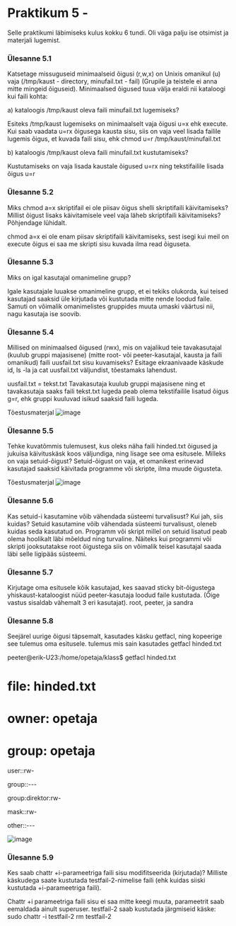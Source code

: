 # Praktikum 5 - 
Selle praktikumi läbimiseks kulus kokku 6 tundi. Oli väga palju ise otsimist ja materjali lugemist. 

### Ülesanne 5.1
Katsetage missuguseid minimaalseid õigusi (r,w,x) on Unixis omanikul (u) vaja (/tmp/kaust - directory, minufail.txt - fail) (Grupile ja teistele ei anna mitte mingeid õiguseid). Minimaalsed õigused tuua välja eraldi nii kataloogi kui faili kohta:

a) kataloogis /tmp/kaust oleva faili minufail.txt lugemiseks?

Esiteks /tmp/kaust lugemiseks on minimaalselt vaja õigusi u=x ehk  execute. 
Kui saab vaadata u=rx õigusega kausta sisu, siis on vaja veel lisada failile lugemis õigus, et kuvada faili sisu, ehk chmod u=r /tmp/kaust/minufail.txt

b) kataloogis /tmp/kaust oleva faili minufail.txt kustutamiseks?

Kustutamiseks on vaja lisada kaustale õigused u=rx ning tekstifailile lisada õigus u=r


### Ülesanne 5.2
Miks chmod a=x skriptifail ei ole piisav õigus shelli skriptifaili käivitamiseks? Millist õigust lisaks käivitamisele veel vaja läheb skriptifaili käivitamiseks? Põhjendage lühidalt.

chmod a=x ei ole enam piisav skriptifaili käivitamiseks, sest isegi kui meil on execute õigus ei saa me skripti sisu kuvada ilma read õiguseta.

### Ülesanne 5.3
Miks on igal kasutajal omanimeline grupp?

Igale kasutajale luuakse omanimeline grupp, et ei tekiks olukorda, kui teised kasutajad saaksid üle kirjutada või kustutada mitte nende loodud faile. Samuti on võimalik omanimelistes gruppides muuta umaski väärtusi nii, nagu kasutaja ise soovib.


### Ülesanne 5.4
Millised on minimaalsed õigused (rwx), mis on vajalikud teie tavakasutajal (kuulub gruppi majasisene) (mitte root- või peeter-kasutajal, kausta ja faili omanikud) faili uusfail.txt sisu kuvamiseks? Esitage ekraanivaade käskude id, ls -la ja cat uusfail.txt väljundist, tõestamaks lahendust.

uusfail.txt = tekst.txt
Tavakasutaja kuulub gruppi majasisene ning et tavakasutaja saaks faili tekst.txt lugeda peab olema tekstifailile lisatud õigus g=r, ehk gruppi kuuluvad isikud saaksid faili lugeda.

Tõestusmaterjal
![image](https://github.com/sandisyske/OpSys/assets/120086951/165b80d2-c69e-48ad-878b-d2019aea1b06)


### Ülesanne 5.5
 Tehke kuvatõmmis tulemusest, kus oleks näha faili hinded.txt õigused ja jukuisa käivituskäsk koos väljundiga, ning lisage see oma esitusele. Milleks on vaja setuid-õigust?
 Setuid-õigust on vaja, et omanikest erinevad kasutajad saaksid käivitada programme või skripte, ilma muude õigusteta.

Tõestusmaterjal
![image](https://github.com/sandisyske/OpSys/assets/120086951/cc7278c5-2082-43fd-8e4c-488115951719)


### Ülesanne 5.6
 Kas setuid-i kasutamine võib vähendada süsteemi turvalisust? Kui jah, siis kuidas?
 Setuid kasutamine võib vähendada süsteemi turvalisust, oleneb kuidas seda kasutatud on. Programm või skript millel on setuid lisatud peab olema hoolikalt läbi mõeldud ning turvaline. Näiteks kui programmi või skripti jooksutatakse root õigustega siis on võimalik teisel kasutajal saada läbi selle ligipääs süsteemi.


 ### Ülesanne 5.7
 Kirjutage oma esitusele kõik kasutajad, kes saavad sticky bit-õigustega yhiskaust-kataloogist nüüd peeter-kasutaja loodud faile kustutada. (Õige vastus sisaldab vähemalt 3 eri kasutajat).
 root, peeter, ja sandra


 ### Ülesanne 5.8
 Seejärel uurige õigusi täpsemalt, kasutades käsku getfacl, ning kopeerige see tulemus oma esitusele.
tulemus mis sain kasutades getfacl hinded.txt

peeter@erik-U23:/home/opetaja/klass$ getfacl hinded.txt

# file: hinded.txt

# owner: opetaja

# group: opetaja

user::rw-

group::---

group:direktor:rw-

mask::rw-

other::---


 ![image](https://github.com/sandisyske/OpSys/assets/120086951/b1bbc6d3-1b1a-4ca1-b0ec-247805a63a8a)


 ### Ülesanne 5.9
 Kes saab chattr +i-parameetriga faili sisu modifitseerida (kirjutada)? Milliste käskudega saate kustutada testfail-2-nimelise faili (ehk kuidas siiski kustutada +i-parameetriga faili).

 Chattr +i parameetriga faili sisu ei saa mitte keegi muuta, parameetrit saab eemaldada ainult superuser.
 testfail-2 saab kustutada järgmiseid käske:
 sudo chattr -i testfail-2
 rm testfail-2

 
